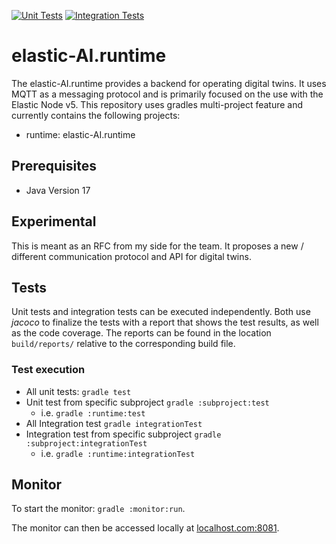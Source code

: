 [![Unit Tests](https://github.com/es-ude/elastic-ai.runtime/actions/workflows/unitTests.yml/badge.svg)](https://github.com/es-ude/elastic-ai.runtime/actions/workflows/unitTests.yml)
[![Integration Tests](https://github.com/es-ude/elastic-ai.runtime/actions/workflows/integrationTests.yml/badge.svg)](https://github.com/es-ude/elastic-ai.runtime/actions/workflows/integrationTests.yml)

# elastic-AI.runtime

The elastic-AI.runtime provides a backend for operating digital twins. It uses MQTT as a messaging protocol and is primarily focused on the use with the Elastic Node v5. 
This repository uses gradles multi-project feature and currently contains the following projects:

- runtime: elastic-AI.runtime

## Prerequisites

- Java Version 17

## Experimental

This is meant as an RFC from my side for the team. 
It proposes a new / different communication protocol and API for digital twins. 

## Tests

Unit tests and integration tests can be executed independently. Both use _jacoco_ to finalize the tests with a report
that shows the test results, as well as the code coverage. The reports can be found in the location `build/reports/`
relative to the corresponding build file.

### Test execution

- All unit tests: `gradle test`
- Unit test from specific subproject `gradle :subproject:test`
  - i.e. `gradle :runtime:test`
- All Integration test `gradle integrationTest`
- Integration test from specific subproject `gradle :subproject:integrationTest`
  - i.e. `gradle :runtime:integrationTest`

## Monitor

To start the monitor: `gradle :monitor:run`.

The monitor can then be accessed locally at [localhost.com:8081](localhost.com:8081).
